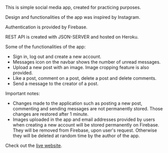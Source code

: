 This is simple social media app, created for practicing purposes.

Design and functionalities of the app was inspired by Instagram.

Authentication is provided by Firebase.

REST API is created with JSON-SERVER and hosted on Heroku.

Some of the functionalities of the app:
- Sign in, log out and create a new account.
- Messages icon on the navbar shows the number of unread messages.
- Upload a new post with an image. Image cropping feature is also provided.
- Like a post, comment on a post, delete a post and delete comments.
- Send a message to the creator of a post.

Important notes:
- Changes made to the application such as posting a new post, commenting and sending messages are not permanently stored. Those changes are restored after 1 minute.
- Images uploaded in the app and email addresses provided by users when creating a new account will be stored permanently on Firebase. They will be removed from Firebase, upon user's request. Otherwise they will be deleted at random time by the author of the app.

Check out the <a href="https://minigram.vercel.app">live website</a>. 
